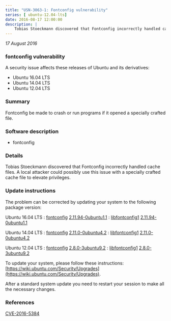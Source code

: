 ```yaml
---
title: "USN-3063-1: Fontconfig vulnerability"
series: [ ubuntu-12.04-lts]
date: 2016-08-17 12:00:00
description: |
    Tobias Stoeckmann discovered that Fontconfig incorrectly handled cache files. A local attacker could possibly use this issue with a specially crafted cache file to elevate privileges. 
--- 
```

 
 

*17 August 2016*

### fontconfig vulnerability

A security issue affects these releases of Ubuntu and its derivatives:

* Ubuntu 16.04 LTS
* Ubuntu 14.04 LTS
* Ubuntu 12.04 LTS

### Summary

Fontconfig be made to crash or run programs if it opened a specially crafted file.

### Software description

* fontconfig 

### Details

Tobias Stoeckmann discovered that Fontconfig incorrectly handled cache files. A local attacker could possibly use this issue with a specially crafted cache file to elevate privileges. 

### Update instructions

The problem can be corrected by updating your system to the following package version:

Ubuntu 16.04 LTS
 : [fontconfig](https://launchpad.net/ubuntu/+source/fontconfig) <span> [2.11.94-0ubuntu1.1](https://launchpad.net/ubuntu/+source/fontconfig/2.11.94-0ubuntu1.1) </span> 
 : [libfontconfig1](https://launchpad.net/ubuntu/+source/fontconfig) <span> [2.11.94-0ubuntu1.1](https://launchpad.net/ubuntu/+source/fontconfig/2.11.94-0ubuntu1.1) </span> 

Ubuntu 14.04 LTS
 : [fontconfig](https://launchpad.net/ubuntu/+source/fontconfig) <span> [2.11.0-0ubuntu4.2](https://launchpad.net/ubuntu/+source/fontconfig/2.11.0-0ubuntu4.2) </span> 
 : [libfontconfig1](https://launchpad.net/ubuntu/+source/fontconfig) <span> [2.11.0-0ubuntu4.2](https://launchpad.net/ubuntu/+source/fontconfig/2.11.0-0ubuntu4.2) </span> 

Ubuntu 12.04 LTS
 : [fontconfig](https://launchpad.net/ubuntu/+source/fontconfig) <span> [2.8.0-3ubuntu9.2](https://launchpad.net/ubuntu/+source/fontconfig/2.8.0-3ubuntu9.2) </span> 
 : [libfontconfig1](https://launchpad.net/ubuntu/+source/fontconfig) <span> [2.8.0-3ubuntu9.2](https://launchpad.net/ubuntu/+source/fontconfig/2.8.0-3ubuntu9.2) </span> 

To update your system, please follow these instructions: [https://wiki.ubuntu.com/Security/Upgrades](https://wiki.ubuntu.com/Security/Upgrades).

After a standard system update you need to restart your session to make all the necessary changes. 

### References

 
 [CVE-2016-5384](http://people.ubuntu.com/~ubuntu-security/cve/CVE-2016-5384)
 

